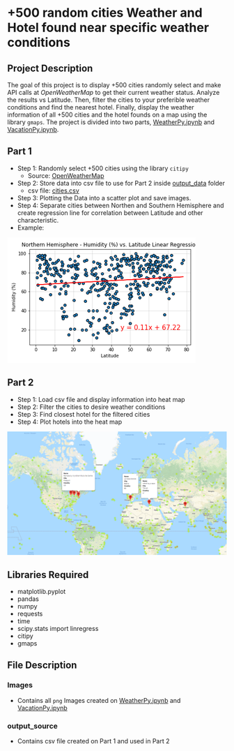 # +500 random cities Weather and Hotel found near specific weather conditions

## Project Description
The goal of this project is to display +500 cities randomly select and make API calls at *OpenWeatherMap* to get their current weather status. Analyze the results vs Latitude. Then, filter the cities to your preferible weather conditions and find the nearest hotel. Finally, display the weather information of all +500 cities and the hotel founds on a map using the library `gmaps`.
The project is divided into two parts, [WeatherPy.ipynb](https://github.com/Rlizaran/python-api-challenge/blob/main/WeatherPy.ipynb) and [VacationPy.ipynb](https://github.com/Rlizaran/python-api-challenge/blob/main/VacationPy.ipynb).

## Part 1
* Step 1: Randomly select +500 cities using the library `citipy`
  * Source: [OpenWeatherMap](https://openweathermap.org/api)
* Step 2: Store data into csv file to use for Part 2 inside [output_data](https://github.com/Rlizaran/python-api-challenge/tree/main/output_data) folder
   * csv file: [cities.csv](https://github.com/Rlizaran/python-api-challenge/blob/main/output_data/cities.csv)
* Step 3: Plotting the Data into a scatter plot and save images.
* Step 4: Separate cities between Northen and Southern Hemisphere and create regression line for correlation between Latitude and other characteristic.
* Example:
 
![Northern Hemisphere - Humidity (%) vs. Latitude Linear Regression.png](https://github.com/Rlizaran/python-api-challenge/blob/main/Images/Northern%20Hemisphere%20-%20Humidity%20(%25)%20vs.%20Latitude%20Linear%20Regression.png)

## Part 2
* Step 1: Load csv file and display information into heat map
* Step 2: Filter the cities to desire weather conditions
* Step 3: Find closest hotel for the filtered cities
* Step 4: Plot hotels into the heat map

![heat map](https://github.com/Rlizaran/python-api-challenge/blob/main/Images/heat%20map.PNG)

## Libraries Required
* matplotlib.pyplot
* pandas
* numpy
* requests
* time
* scipy.stats import linregress
* citipy
* gmaps
## File Description
### Images
* Contains all `png` Images created on [WeatherPy.ipynb](https://github.com/Rlizaran/python-api-challenge/blob/main/WeatherPy.ipynb) and [VacationPy.ipynb](https://github.com/Rlizaran/python-api-challenge/blob/main/VacationPy.ipynb)
### output_source
* Contains csv file created on Part 1 and used in Part 2
